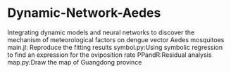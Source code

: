 # Dynamic-Network-Aedes
Integrating dynamic models and neural networks to discover the mechanism of meteorological factors on dengue vector Aedes mosquitoes
main.jl: Reproduce the fitting results
symbol.py:Using symbolic regression to find an expression for the oviposition rate
PPandR:Residual analysis
map.py:Draw the map of Guangdong province
